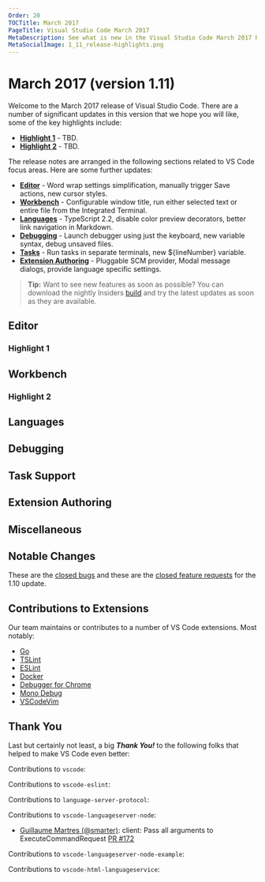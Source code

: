 ```yaml
---
Order: 20
TOCTitle: March 2017
PageTitle: Visual Studio Code March 2017
MetaDescription: See what is new in the Visual Studio Code March 2017 Release (1.11)
MetaSocialImage: 1_11_release-highlights.png
---
```

# March 2017 (version 1.11)

Welcome to the March 2017 release of Visual Studio Code. There are a number of significant updates in this version that we hope you will like, some of the key highlights include:

* **[Highlight 1](#highlight-1)** - TBD.
* **[Highlight 2](#highlight-2)** - TBD.

The release notes are arranged in the following sections related to VS Code focus areas. Here are some further updates:

* **[Editor](#editor)** - Word wrap settings simplification, manually trigger Save actions, new cursor styles.
* **[Workbench](#workbench)** - Configurable window title, run either selected text or entire file from the Integrated Terminal.
* **[Languages](#languages)** - TypeScript 2.2, disable color preview decorators, better link navigation in Markdown.
* **[Debugging](#debugging)** - Launch debugger using just the keyboard, new variable syntax, debug unsaved files.
* **[Tasks](#task-support)** - Run tasks in separate terminals, new ${lineNumber} variable.
* **[Extension Authoring](#extension-authoring)** - Pluggable SCM provider, Modal message dialogs, provide language specific settings.

>**Tip:** Want to see new features as soon as possible? You can download the nightly Insiders [build](https://code.visualstudio.com/insiders) and try the latest updates as soon as they are available.

## Editor

### Highlight 1

## Workbench

### Highlight 2

## Languages

## Debugging

## Task Support

## Extension Authoring

## Miscellaneous

## Notable Changes

These are the [closed bugs](https://github.com/Microsoft/vscode/issues?q=is%3Aissue+label%3Abug+milestone%3A%22March+2017%22+is%3Aclosed) and these are the [closed feature requests](https://github.com/Microsoft/vscode/issues?q=is%3Aissue+milestone%3A%22March+2017%22+is%3Aclosed+label%3Afeature-request) for the 1.10 update.

## Contributions to Extensions

Our team maintains or contributes to a number of VS Code extensions. Most notably:

* [Go](https://marketplace.visualstudio.com/items?itemName=lukehoban.Go)
* [TSLint](https://marketplace.visualstudio.com/items?itemName=eg2.tslint)
* [ESLint](https://marketplace.visualstudio.com/items?itemName=dbaeumer.vscode-eslint)
* [Docker](https://marketplace.visualstudio.com/items?itemName=PeterJausovec.vscode-docker)
* [Debugger for Chrome](https://marketplace.visualstudio.com/items?itemName=msjsdiag.debugger-for-chrome)
* [Mono Debug](https://marketplace.visualstudio.com/items?itemName=ms-vscode.mono-debug)
* [VSCodeVim](https://marketplace.visualstudio.com/items?itemName=vscodevim.vim)

## Thank You

Last but certainly not least, a big *__Thank You!__* to the following folks that helped to make VS Code even better:

Contributions to `vscode`:

Contributions to `vscode-eslint`:

Contributions to `language-server-protocol`:

Contributions to `vscode-languageserver-node`:

* [Guillaume Martres (@smarter)](https://github.com/smarter): client: Pass all arguments to ExecuteCommandRequest [PR #172](https://github.com/Microsoft/vscode-languageserver-node/pull/172)

Contributions to `vscode-languageserver-node-example`:

Contributions to `vscode-html-languageservice`:

<!-- In-product release notes styles.  Do not modify without also modifying regex in gulpfile.common.js -->
<a id="scroll-to-top" role="button" aria-label="scroll to top" onclick="scroll(0,0); event.preventDefault(); event.stopPropagation()"><span class="icon"></span></a>
<link rel="stylesheet" type="text/css" href="css/inproduct_releasenotes.css"/>
